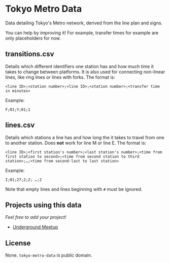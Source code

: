 # Tokyo Metro Data

Data detailing Tokyo's Metro network, derived from the line plan and signs.

You can help by improving it! For example, transfer times for example are only placeholders for now.

## transitions.csv

Details which different identifiers one station has
and how much time it takes to change between platforms.
It is also used for connecting non-linear lines, like ring lines
or lines with forks.
The format is:

```
<line ID>;<station number>;<line ID>;<station number>;<transfer time in minutes>
```

Example:

```
F;01;Y;01;1
```

## lines.csv

Details which stations a line has and how long the it takes to travel from one to another station.
Does **not** work for line M or line E. The format is:

```
<line ID>;<first station's number>;<last station's number>;<time from first station to second>;<time from second station to third station>;…;<time from second-last to last station>
```

Example:

```
I;01;27;2;2; …;2
```

Note that empty lines and lines beginning with `#` must be ignored.

## Projects using this data
*Feel free to add your project!*

* [Underground Meetup](https://bitbucket.org/undergroundmeetup/ugm_main/)


## License

None. `tokyo-metro-data` is public domain.
